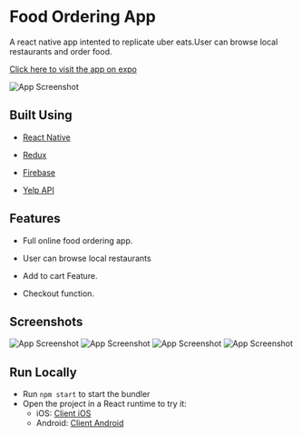 
# Food Ordering App

A react native app intented to replicate uber eats.User can browse local restaurants and order food.

[Click here to visit the app on expo](https://expo.dev/@wrecker2200/foodApp )

![App Screenshot](assets/githubImages/background.png)


## Built Using
- [React Native](https://reactnative.dev/)

- [Redux](https://redux.js.org/)

- [Firebase](https://firebase.google.com/)

- [Yelp API](https://fusion.yelp.com/)


## Features
- Full online food ordering app.

- User can browse local restaurants 

- Add to cart Feature.

- Checkout function.

## Screenshots

![App Screenshot](assets/githubImages/home.jpeg)
![App Screenshot](assets/githubImages/menu.jpeg)
![App Screenshot](assets/githubImages/menu2.jpeg)
![App Screenshot](assets/githubImages/orderconfirm.jpeg)


## Run Locally

- Run ```npm start``` to start the bundler
- Open the project in a React runtime to try it:
  - iOS: [Client iOS](https://apps.apple.com/app/apple-store/id982107779)
  - Android: [Client Android](https://play.google.com/store/apps/details?id=host.exp.exponent&referrer=blankexample)



